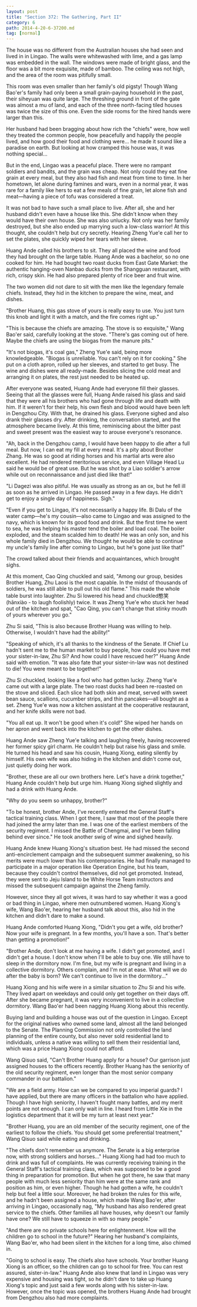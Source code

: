 ```yaml
---
layout: post
title: "Section 372: The Gathering, Part II"
category: 6
path: 2014-4-20-6-37200.md
tag: [normal]
---
```


The house was no different from the Australian houses she had seen and lived in in Lingao. The walls were whitewashed with lime, and a gas lamp was embedded in the wall. The windows were made of bright glass, and the floor was a bit more exquisite, made of bamboo. The ceiling was not high, and the area of the room was pitifully small.

This room was even smaller than her family's old pigsty! Though Wang Bao'er's family had only been a small grain-paying household in the past, their siheyuan was quite large. The threshing ground in front of the gate was almost a mu of land, and each of the three north-facing tiled houses was twice the size of this one. Even the side rooms for the hired hands were larger than this.

Her husband had been bragging about how rich the "chiefs" were, how well they treated the common people, how peacefully and happily the people lived, and how good their food and clothing were... he made it sound like a paradise on earth. But looking at how cramped this house was, it was nothing special...

But in the end, Lingao was a peaceful place. There were no rampant soldiers and bandits, and the grain was cheap. Not only could they eat fine grain at every meal, but they also had fish and meat from time to time. In her hometown, let alone during famines and wars, even in a normal year, it was rare for a family like hers to eat a few meals of fine grain, let alone fish and meat—having a piece of tofu was considered a treat.

It was not bad to have such a small place to live. After all, she and her husband didn't even have a house like this. She didn't know when they would have their own house. She was also unlucky. Not only was her family destroyed, but she also ended up marrying such a low-class warrior! At this thought, she couldn't help but cry secretly. Hearing Zheng Yue'e call her to set the plates, she quickly wiped her tears with her sleeve.

Huang Ande called his brothers to sit. They all placed the wine and food they had brought on the large table. Huang Ande was a bachelor, so no one cooked for him. He had bought two roast ducks from East Gate Market: the authentic hanging-oven Nanbao ducks from the Shangguan restaurant, with rich, crispy skin. He had also prepared plenty of rice beer and fruit wine.

The two women did not dare to sit with the men like the legendary female chiefs. Instead, they hid in the kitchen to prepare the wine, meat, and dishes.

"Brother Huang, this gas stove of yours is really easy to use. You just turn this knob and light it with a match, and the fire comes right up."

"This is because the chiefs are amazing. The stove is so exquisite," Wang Bao'er said, carefully looking at the stove. "There's gas coming out of here. Maybe the chiefs are using the biogas from the manure pits."

"It's not biogas, it's coal gas," Zheng Yue'e said, being more knowledgeable. "Biogas is unreliable. You can't rely on it for cooking." She put on a cloth apron, rolled up her sleeves, and started to get busy. The wine and dishes were all ready-made. Besides slicing the cold meat and arranging it on plates, the rest just needed to be heated up.

After everyone was seated, Huang Ande had everyone fill their glasses. Seeing that all the glasses were full, Huang Ande raised his glass and said that they were all his brothers who had gone through life and death with him. If it weren't for their help, his own flesh and blood would have been left in Dengzhou City. With that, he drained his glass. Everyone sighed and also drank their glasses dry. After drinking, the conversation started, and the atmosphere became lively. At this time, reminiscing about the bitter past and sweet present was the easiest way to arouse everyone's resonance.

"Ah, back in the Dengzhou camp, I would have been happy to die after a full meal. But now, I can eat my fill at every meal. It's a pity about Brother Zhang. He was so good at riding horses and his martial arts were also excellent. He had rendered meritorious service, and even Village Head Lu said he would be of great use. But he was shot by a Liao soldier's arrow while out on reconnaissance and just died like that!"

"Li Dagezi was also pitiful. He was usually as strong as an ox, but he fell ill as soon as he arrived in Lingao. He passed away in a few days. He didn't get to enjoy a single day of happiness. Sigh."

"Even if you get to Lingao, it's not necessarily a happy life. Bi Dalu of the water camp—he's my cousin—also came to Lingao and was assigned to the navy, which is known for its good food and drink. But the first time he went to sea, he was helping his master tend the boiler and load coal. The boiler exploded, and the steam scalded him to death! He was an only son, and his whole family died in Dengzhou. We thought he would be able to continue my uncle's family line after coming to Lingao, but he's gone just like that!"

The crowd talked about their friends and acquaintances, which brought sighs.

At this moment, Cao Qing chuckled and said, "Among our group, besides Brother Huang, Zhu Laosi is the most capable. In the midst of thousands of soldiers, he was still able to pull out his old flame." This made the whole table burst into laughter. Zhu Si lowered his head and chuckled憨笑 (hānxiào - to laugh foolishly) twice. It was Zheng Yue'e who stuck her head out of the kitchen and spat, "Cao Qing, you can't change that stinky mouth of yours wherever you go."

Zhu Si said, "This is also because Brother Huang was willing to help. Otherwise, I wouldn't have had the ability!"

"Speaking of which, it's all thanks to the kindness of the Senate. If Chief Lu hadn't sent me to the human market to buy people, how could you have met your sister-in-law, Zhu Si? And how could I have rescued her?" Huang Ande said with emotion. "It was also fate that your sister-in-law was not destined to die! You were meant to be together!"

Zhu Si chuckled, looking like a fool who had gotten lucky. Zheng Yue'e came out with a large plate. The two roast ducks had been re-roasted on the stove and sliced. Each slice had both skin and meat, served with sweet bean sauce, scallions, cucumber strips, and thin pancakes—all bought as a set. Zheng Yue'e was now a kitchen assistant at the cooperative restaurant, and her knife skills were not bad.

"You all eat up. It won't be good when it's cold!" She wiped her hands on her apron and went back into the kitchen to get the other dishes.

Huang Ande saw Zheng Yue'e talking and laughing freely, having recovered her former spicy girl charm. He couldn't help but raise his glass and smile. He turned his head and saw his cousin, Huang Xiong, eating silently by himself. His own wife was also hiding in the kitchen and didn't come out, just quietly doing her work.

"Brother, these are all our own brothers here. Let's have a drink together," Huang Ande couldn't help but urge him. Huang Xiong sighed slightly and had a drink with Huang Ande.

"Why do you seem so unhappy, brother?"

"To be honest, brother Ande, I've recently entered the General Staff's tactical training class. When I got there, I saw that most of the people there had joined the army later than me. I was one of the earliest members of the security regiment. I missed the Battle of Chengmai, and I've been falling behind ever since." He took another swig of wine and sighed heavily.

Huang Ande knew Huang Xiong's situation best. He had missed the second anti-encirclement campaign and the subsequent summer awakening, so his merits were much lower than his contemporaries. He had finally managed to participate in a major operation like Operation Engine, but his team, because they couldn't control themselves, did not get promoted. Instead, they were sent to Jeju Island to be White Horse Team instructors and missed the subsequent campaign against the Zheng family.

However, since they all got wives, it was hard to say whether it was a good or bad thing in Lingao, where men outnumbered women. Huang Xiong's wife, Wang Bao'er, hearing her husband talk about this, also hid in the kitchen and didn't dare to make a sound.

Huang Ande comforted Huang Xiong, "Didn't you get a wife, old brother? Now your wife is pregnant. In a few months, you'll have a son. That's better than getting a promotion!"

"Brother Ande, don't look at me having a wife. I didn't get promoted, and I didn't get a house. I don't know when I'll be able to buy one. We still have to sleep in the dormitory now. I'm fine, but my wife is pregnant and living in a collective dormitory. Others complain, and I'm not at ease. What will we do after the baby is born? We can't continue to live in the dormitory..."

Huang Xiong and his wife were in a similar situation to Zhu Si and his wife. They lived apart on weekdays and could only get together on their days off. After she became pregnant, it was very inconvenient to live in a collective dormitory. Wang Bao'er had been nagging Huang Xiong about this recently.

Buying land and building a house was out of the question in Lingao. Except for the original natives who owned some land, almost all the land belonged to the Senate. The Planning Commission not only controlled the land planning of the entire county, but also never sold residential land to individuals, unless a native was willing to sell them their residential land, which was a price Huang Xiong could not afford.

Wang Qisuo said, "Can't Brother Huang apply for a house? Our garrison just assigned houses to the officers recently. Brother Huang has the seniority of the old security regiment, even longer than the most senior company commander in our battalion."

"We are a field army. How can we be compared to you imperial guards? I have applied, but there are many officers in the battalion who have applied. Though I have high seniority, I haven't fought many battles, and my merit points are not enough. I can only wait in line. I heard from Little Xie in the logistics department that it will be my turn at least next year."

"Brother Huang, you are an old member of the security regiment, one of the earliest to follow the chiefs. You should get some preferential treatment," Wang Qisuo said while eating and drinking.

"The chiefs don't remember us anymore. The Senate is a big enterprise now, with strong soldiers and horses..." Huang Xiong had had too much to drink and was full of complaints. He was currently receiving training in the General Staff's tactical training class, which was supposed to be a good thing in preparation for promotion. But when he got there, he saw that many people with much less seniority than him were at the same rank and position as him, or even higher. Though he had gotten a wife, he couldn't help but feel a little sour. Moreover, he had broken the rules for this wife, and he hadn't been assigned a house, which made Wang Bao'er, after arriving in Lingao, occasionally nag, "My husband has also rendered great service to the chiefs. Other families all have houses, why doesn't our family have one? We still have to squeeze in with so many people."

"And there are no private schools here for enlightenment. How will the children go to school in the future?" Hearing her husband's complaints, Wang Bao'er, who had been silent in the kitchen for a long time, also chimed in.

"Going to school is easy. The chiefs also have schools. Your brother Huang Xiong is an officer, so the children can go to school for free. You can rest assured, sister-in-law." Huang Ande also knew that land in Lingao was very expensive and housing was tight, so he didn't dare to take up Huang Xiong's topic and just said a few words along with his sister-in-law. However, once the topic was opened, the brothers Huang Ande had brought from Dengzhou also had more complaints.